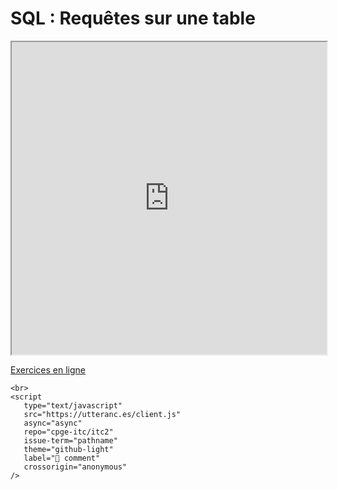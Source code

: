 # SQL : Requêtes sur une table

<iframe
    src="https://mozilla.github.io/pdf.js/web/viewer.html?file=https://raw.githubusercontent.com/mp2i-info/mp2i-info.github.io/main/files/A_sql/1_select/sql_select.pdf#zoom=page-fit&pagemode=none"
    height=500 width=100% allowfullscreen></iframe>

[Exercices en ligne](https://cpge-exercices.github.io/sql)

```{raw} html
<br>
<script
   type="text/javascript"
   src="https://utteranc.es/client.js"
   async="async"
   repo="cpge-itc/itc2"
   issue-term="pathname"
   theme="github-light"
   label="💬 comment"
   crossorigin="anonymous"
/>
```
